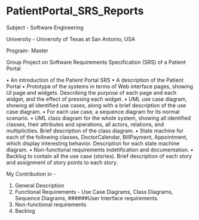# PatientPortal_SRS_Reports

Subject - Software Engineering

University - University of Texas at San Antonio, USA

Program- Master

Group Project on Software Requirements Specification (SRS) of a Patient Portal

• An introduction of the Patient Portal SRS
• A description of the Patient Portal
• Prototype of the systems in terms of Web interface pages, showing UI page and widgets. Describing the purpose of each page and each widget, and the effect of pressing each widget.
• UML use case diagram, showing all identified use cases, along with a brief description of the use case diagram.
• For each use case, a sequence diagram for its normal scenario.
• UML class diagram for the whole system, showing all identified classes, their attributes and operations, all actors, relations, and multiplicities. Brief description of the class diagram.
• State machine for each of the following classes, DoctorCalendar, BillPayment, Appointment, which display interesting behavior. Description for each state machine diagram.
• Non-functional requirements indetification and documentation.
• Backlog to contain all the use case (stories). Brief description of each story and assignment of story points to each story.

My Contribution in -
1. General Description
2. Functional Requirements - Use Case Diagrams, Class Diagrams, Sequence Diagrams, ######User Interface requirements.
3. Non-functional requirements
4. Backlog
